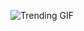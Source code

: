 
<!-- GIF_SECTION -->
![Trending GIF](https://media3.giphy.com/media/v1.Y2lkPThiYjIxNzcybG9tMzdxbTNkcDAwMGcyb2x2MmUwaHVvejgxNmswMmNleXF2Zm1weCZlcD12MV9naWZzX3NlYXJjaCZjdD1n/3ohzdYt5HYinIx13ji/giphy.gif)
<!-- END_GIF_SECTION -->
